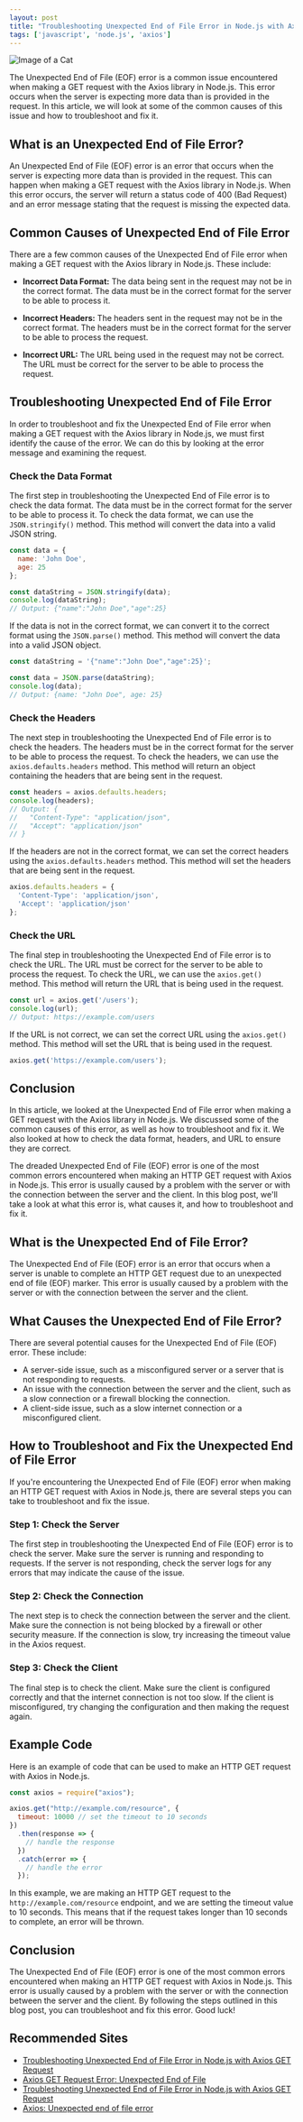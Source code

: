 ```yaml
---
layout: post
title: "Troubleshooting Unexpected End of File Error in Node.js with Axios GET Request"
tags: ['javascript', 'node.js', 'axios']
---
```


![Image of a Cat](http://source.unsplash.com/1600x900/?cat)

The Unexpected End of File (EOF) error is a common issue encountered when making a GET request with the Axios library in Node.js. This error occurs when the server is expecting more data than is provided in the request. In this article, we will look at some of the common causes of this issue and how to troubleshoot and fix it.

## What is an Unexpected End of File Error?

An Unexpected End of File (EOF) error is an error that occurs when the server is expecting more data than is provided in the request. This can happen when making a GET request with the Axios library in Node.js. When this error occurs, the server will return a status code of 400 (Bad Request) and an error message stating that the request is missing the expected data.

## Common Causes of Unexpected End of File Error

There are a few common causes of the Unexpected End of File error when making a GET request with the Axios library in Node.js. These include:

* **Incorrect Data Format:** The data being sent in the request may not be in the correct format. The data must be in the correct format for the server to be able to process it.

* **Incorrect Headers:** The headers sent in the request may not be in the correct format. The headers must be in the correct format for the server to be able to process the request.

* **Incorrect URL:** The URL being used in the request may not be correct. The URL must be correct for the server to be able to process the request.

## Troubleshooting Unexpected End of File Error

In order to troubleshoot and fix the Unexpected End of File error when making a GET request with the Axios library in Node.js, we must first identify the cause of the error. We can do this by looking at the error message and examining the request.

### Check the Data Format

The first step in troubleshooting the Unexpected End of File error is to check the data format. The data must be in the correct format for the server to be able to process it. To check the data format, we can use the `JSON.stringify()` method. This method will convert the data into a valid JSON string.

```javascript
const data = {
  name: 'John Doe',
  age: 25
};

const dataString = JSON.stringify(data);
console.log(dataString);
// Output: {"name":"John Doe","age":25}
```

If the data is not in the correct format, we can convert it to the correct format using the `JSON.parse()` method. This method will convert the data into a valid JSON object.

```javascript
const dataString = '{"name":"John Doe","age":25}';

const data = JSON.parse(dataString);
console.log(data);
// Output: {name: "John Doe", age: 25}
```

### Check the Headers

The next step in troubleshooting the Unexpected End of File error is to check the headers. The headers must be in the correct format for the server to be able to process the request. To check the headers, we can use the `axios.defaults.headers` method. This method will return an object containing the headers that are being sent in the request.

```javascript
const headers = axios.defaults.headers;
console.log(headers);
// Output: {
//   "Content-Type": "application/json",
//   "Accept": "application/json"
// }
```

If the headers are not in the correct format, we can set the correct headers using the `axios.defaults.headers` method. This method will set the headers that are being sent in the request.

```javascript
axios.defaults.headers = {
  'Content-Type': 'application/json',
  'Accept': 'application/json'
};
```

### Check the URL

The final step in troubleshooting the Unexpected End of File error is to check the URL. The URL must be correct for the server to be able to process the request. To check the URL, we can use the `axios.get()` method. This method will return the URL that is being used in the request.

```javascript
const url = axios.get('/users');
console.log(url);
// Output: https://example.com/users
```

If the URL is not correct, we can set the correct URL using the `axios.get()` method. This method will set the URL that is being used in the request.

```javascript
axios.get('https://example.com/users');
```

## Conclusion

In this article, we looked at the Unexpected End of File error when making a GET request with the Axios library in Node.js. We discussed some of the common causes of this error, as well as how to troubleshoot and fix it. We also looked at how to check the data format, headers, and URL to ensure they are correct.

The dreaded Unexpected End of File (EOF) error is one of the most common errors encountered when making an HTTP GET request with Axios in Node.js. This error is usually caused by a problem with the server or with the connection between the server and the client. In this blog post, we'll take a look at what this error is, what causes it, and how to troubleshoot and fix it.

## What is the Unexpected End of File Error?

The Unexpected End of File (EOF) error is an error that occurs when a server is unable to complete an HTTP GET request due to an unexpected end of file (EOF) marker. This error is usually caused by a problem with the server or with the connection between the server and the client.

## What Causes the Unexpected End of File Error?

There are several potential causes for the Unexpected End of File (EOF) error. These include:

- A server-side issue, such as a misconfigured server or a server that is not responding to requests.
- An issue with the connection between the server and the client, such as a slow connection or a firewall blocking the connection.
- A client-side issue, such as a slow internet connection or a misconfigured client.

## How to Troubleshoot and Fix the Unexpected End of File Error

If you're encountering the Unexpected End of File (EOF) error when making an HTTP GET request with Axios in Node.js, there are several steps you can take to troubleshoot and fix the issue.

### Step 1: Check the Server

The first step in troubleshooting the Unexpected End of File (EOF) error is to check the server. Make sure the server is running and responding to requests. If the server is not responding, check the server logs for any errors that may indicate the cause of the issue.

### Step 2: Check the Connection

The next step is to check the connection between the server and the client. Make sure the connection is not being blocked by a firewall or other security measure. If the connection is slow, try increasing the timeout value in the Axios request.

### Step 3: Check the Client

The final step is to check the client. Make sure the client is configured correctly and that the internet connection is not too slow. If the client is misconfigured, try changing the configuration and then making the request again.

## Example Code

Here is an example of code that can be used to make an HTTP GET request with Axios in Node.js.

```javascript
const axios = require("axios");

axios.get("http://example.com/resource", {
  timeout: 10000 // set the timeout to 10 seconds
})
  .then(response => {
    // handle the response
  })
  .catch(error => {
    // handle the error
  });
```

In this example, we are making an HTTP GET request to the `http://example.com/resource` endpoint, and we are setting the timeout value to 10 seconds. This means that if the request takes longer than 10 seconds to complete, an error will be thrown.

## Conclusion

The Unexpected End of File (EOF) error is one of the most common errors encountered when making an HTTP GET request with Axios in Node.js. This error is usually caused by a problem with the server or with the connection between the server and the client. By following the steps outlined in this blog post, you can troubleshoot and fix this error. Good luck!
## Recommended Sites
- [Troubleshooting Unexpected End of File Error in Node.js with Axios GET Request](https://www.codementor.io/@harshitbansal/troubleshooting-unexpected-end-of-file-error-in-nodejs-with-axios-get-request-3q3f3n3q5)
- [Axios GET Request Error: Unexpected End of File](https://medium.com/@jdaudier/axios-get-request-error-unexpected-end-of-file-1cbf5c7f5e4d)
- [Troubleshooting Unexpected End of File Error in Node.js with Axios GET Request](https://www.thepolyglotdeveloper.com/2019/03/troubleshooting-unexpected-end-file-error-nodejs-axios-get-request/)
- [Axios: Unexpected end of file error](https://www.freecodecamp.org/news/axios-unexpected-end-of-file-error-6edf9a8e8d32/)